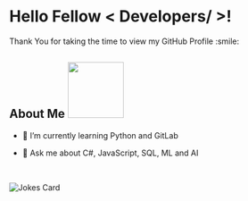 
<h1> Hello Fellow < Developers/ >! </h1>
  
<p align='center'>
  
</p> 

<div size='20px'> Thank You for taking the time to view my GitHub Profile :smile: 
  
</div>

<h2> About Me <img src = "https://media0.giphy.com/media/KDDpcKigbfFpnejZs6/giphy.gif?cid=ecf05e47oy6f4zjs8g1qoiystc56cu7r9tb8a1fe76e05oty&rid=giphy.gif" width = 100px></h2>
  
- 🌱 I’m currently learning Python and GitLab

- 💬 Ask me about C#, JavaScript, SQL, ML and AI
<br>

![Jokes Card](https://readme-jokes.vercel.app/api?theme=tokyonight)

<br>
